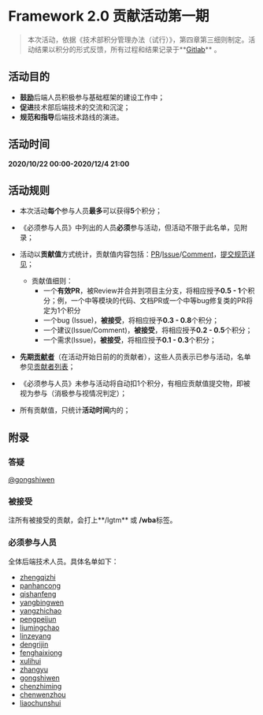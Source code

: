 # Framework 2.0 贡献活动第一期

> ​    本次活动，依据《技术部积分管理办法（试行）》，第四章第三细则制定。活动结果以积分的形式反馈，所有过程和结果记录于**[Gitlab](http://192.168.1.23/)** 。



## 活动目的

- **鼓励**后端人员积极参与基础框架的建设工作中；
- **促进**技术部后端技术的交流和沉淀；
- **规范和指导**后端技术路线的演进。




## 活动时间

**2020/10/22 00:00-2020/12/4 21:00**



## 活动规则

- 本次活动**每个**参与人员**最多**可以获得**5**个积分；

- 《必须参与人员》中列出的人员**必须**参与活动，但活动不限于此名单，见附录；

- 活动以**贡献值**方式统计，贡献值内容包括：[PR](http://gitlab.cecdat.com/framework/backend/rock/merge_requests)/[Issue](http://gitlab.cecdat.com/framework/backend/rock/issues)/[Comment](http://gitlab.cecdat.com/framework/backend/rock/activity)，[提交规范详见](./framework2/为Framework贡献代码)；
  - 贡献值细则：
    - 一个**有效PR**，被Review并合并到项目主分支，将相应授予**0.5 - 1**个积分；例，一个中等模块的代码、文档PR或一个中等bug修复类的PR将定为1个积分
    - 一个bug (Issue)，**被接受**，将相应授予**0.3 - 0.8**个积分；
    - 一个建议(Issue/Comment)，**被接受**，将相应授予**0.2 - 0.5**个积分；
    - 一个需求(Issue)，**被接受**，将相应授予**0.1 - 0.3**个积分；
  
- **先期[贡献者](./README?id=贡献者)**（在活动开始日前的的贡献者），这些人员表示已参与活动，名单参见[贡献者列表](./README?id=贡献者)；

- 《必须参与人员》未参与活动将自动扣1个积分，有相应贡献值提交物，即被视为参与（消极参与视情况判定）；

- 所有贡献值，只统计**活动时间**内的；

  

## 附录

### 答疑

[@gongshiwen](http://192.168.1.23/gongshiwen)

### 被接受

注所有被接受的贡献，会打上**/lgtm** 或 **/wba**标签。

### 必须参与人员

全体后端技术人员。具体名单如下：

 - [zhengqizhi](http://192.168.1.23/zhengqizhi)
 - [panhancong](http://192.168.1.23/panhancong)
 - [qishanfeng](http://192.168.1.23/qishanfeng)
 - [yangbingwen](http://192.168.1.23/yangbingwen)
 - [yangzhichao](http://192.168.1.23/yangzhichao)
 - [pengpeijun](http://192.168.1.23/pengpeijun)
 - [liumingchao](http://192.168.1.23/liumingchao)
 - [linzeyang](http://192.168.1.23/linzeyang)
 - [dengrijin](http://192.168.1.23/dengrijin)
 - [fenghaixiong](http://192.168.1.23/fenghaixiong)
 - [xulihui](http://192.168.1.23/xulihui)
 - [zhangyu](http://192.168.1.23/zhangyu)
 - [gongshiwen](http://192.168.1.23/gongshiwen)
 - [chenzhiming](http://192.168.1.23/chenzhiming)
 - [chenwenzhou](http://192.168.1.23/chenwenzhou)
 - [liaochunshui](http://192.168.1.23/liaochunshui)

